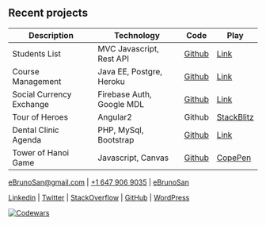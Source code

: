 
## Recent projects

**Description** | **Technology** | **Code** | **Play**
------------|------------|------|---------
Students List | MVC Javascript, Rest API | [Github](https://github.com/ProDigi-Developement/Web-Advanced-Course-Project) | [Link](https://ebrunosan.000webhostapp.com/prodigiadvanced/studentIndex.html)
Course Management | Java EE, Postgre, Heroku | [Github](https://github.com/ebrunosan/java-courselist) | [Link](https://hidden-eyrie-45825.herokuapp.com/)
Social Currency Exchange | Firebase Auth, Google MDL | [Github](https://github.com/ebrunosan/currencyexchange) | [Link](https://ebrunosan.000webhostapp.com/currencyexchange/)
Tour of Heroes | Angular2 | Github | [StackBlitz](https://stackblitz.com/edit/angular-ebrunosan-toh)
Dental Clinic Agenda | PHP, MySql, Bootstrap | [Github](https://github.com/ebrunosan/dentalclinic) | [Link](http://web.ebrunosan.epizy.com)
Tower of Hanoi Game | Javascript, Canvas | [Github](https://github.com/ebrunosan/TowerOfHanoi) | [CopePen](https://codepen.io/ebrunosan/pen/NMRoZX)

[<i class="fas fa-envelope fa-lg"></i> eBrunoSan@gmail.com](mailto:ebrunosan@gmail.com) | 
[<i class="fab fa-whatsapp fa-lg"></i> +1 647 906 9035](tel:+16479069035) |
[<i class="fab fa-skype fa-lg"></i> eBrunoSan](skype:live:eBrunoSan?chat)

[<i class="fab fa-linkedin"></i> Linkedin](https://www.linkedin.com/in/ebrunosan) |
[<i class="fab fa-twitter"></i> Twitter](https://twitter.com/ebrunosan) |
[<i class="fab fa-stack-overflow"></i> StackOverflow](https://stackoverflow.com/story/ebrunosan) |
[<i class="fab fa-github"></i> GitHub](https://github.com/ebrunosan) |
[<i class="fab fa-wordpress"></i> WordPress](https://ebrunosan.wordpress.com)

[![Codewars](https://www.codewars.com/users/ebrunosan/badges/small)](https://www.codewars.com/users/ebrunosan)

